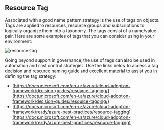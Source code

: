 ## Resource Tag

Associated with a good name pattern strategy is the use of tags on objects. Tags are applied to resources, resource groups and subscriptions to logically organize them into a taxonomy. The tags consist of a name/value pair. Here are some examples of tags that you can consider using in your environment:

![resource-tag](../images/resource-tag.png)

Going beyond support in governance, the use of tags can also be used in automation and cost control strategies. Use the links below to access a tag decision and resource naming guide and excellent material to assist you in defining the tag strategy:
* [https://docs.microsoft.com/en-us/azure/cloud-adoption-framework/decision-guides/resource-tagging/](https://docs.microsoft.com/en-us/azure/cloud-adoption-framework/decision-guides/resource-tagging/)
* [https://docs.microsoft.com/en-us/azure/cloud-adoption-framework/ready/azure-best-practices/resource-tagging](https://docs.microsoft.com/en-us/azure/cloud-adoption-framework/ready/azure-best-practices/resource-tagging)
